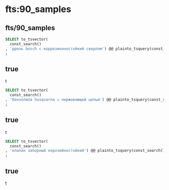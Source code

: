 # fts:90_samples

## fts/90_samples

```sql
SELECT to_tsvector(
  const_search()
, 'дрель bosch с коррозионностойкий сверлом') @@ plainto_tsquery(const_search(), 'дрель бош нерж') as true
;
```
 true 
------
 t

```sql
SELECT to_tsvector(
  const_search()
, 'бензопила husqvarna с нержавеющей цепью') @@ plainto_tsquery(const_search(), 'пила хускварна нерж') as true
;
```
 true 
------
 t

```sql
SELECT to_tsvector(
  const_search()
, 'клапан запорный корозийностойкий') @@ plainto_tsquery(const_search(), 'вентиль нержавеющий') as true
;
```
 true 
------
 t

